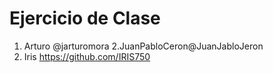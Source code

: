 # Ejercicio de Clase

1. Arturo @jarturomora
2.JuanPabloCeron@JuanJabloJeron
3. Iris https://github.com/IRIS750
